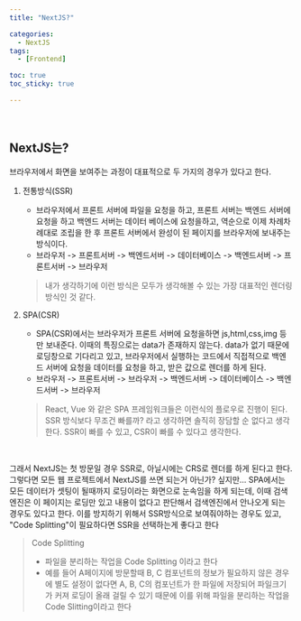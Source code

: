 ```yaml
---
title: "NextJS?"

categories:
  - NextJS
tags:
  - [Frontend]

toc: true
toc_sticky: true

---
```


​    

## NextJS는?

브라우저에서 화면을 보여주는 과정이 대표적으로 두 가지의 경우가 있다고 한다.

1. 전통방식(SSR)

   - 브라우저에서 프론트 서버에 파일을 요청을 하고, 프론트 서버는 백엔드 서버에 요청을 하고 백엔드 서버는 데이터 베이스에 요청을하고, 역순으로 이제 차례차례대로 조립을 한 후 프론트 서버에서 완성이 된 페이지를 브라우저에 보내주는 방식이다.
   - 브라우저 -> 프론트서버 -> 백엔드서버 -> 데이터베이스 -> 백엔드서버 -> 프론트서버 -> 브라우저

   > 내가 생각하기에 이런 방식은 모두가 생각해볼 수 있는 가장 대표적인 렌더링 방식인 것 같다.

2. SPA(CSR)

   - SPA(CSR)에서는 브라우저가 프론트 서버에 요청을하면 js,html,css,img 등만 보내준다. 이때의 특징으로는 data가 존재하지 않는다. data가 없기 때문에 로딩창으로 기다리고 있고, 브라우저에서 실행하는 코드에서 직접적으로 백엔드 서버에 요청을 데이터를 요청을 하고, 받은 값으로 렌더를 하게 된다.
   - 브라우저 -> 프론트서버 -> 브라우저 -> 백엔드서버 -> 데이터베이스 -> 백엔드서버 -> 브라우저

   > React, Vue 와 같은 SPA 프레임워크들은 이런식의 플로우로 진행이 된다. SSR 방식보다 무조건 빠를까? 라고 생각하면 솔직히 장담할 순 없다고 생각한다. SSR이 빠를 수 있고, CSR이 빠를 수 있다고 생각한다.

​    

그래서 NextJS는 첫 방문일 경우 SSR로, 아닐시에는 CRS로 렌더를 하게 된다고 한다. 그렇다면 모든 웹 프로젝트에서 NextJS를 쓰면 되는거 아닌가? 싶지만... SPA에서는 모든 데이터가 셋팅이 될때까지 로딩이라는 화면으로 눈속임을 하게 되는데, 이때 검색엔진은 이 페이지는 로딩만 있고 내용이 없다고 판단해서 검색엔진에서 안나오게 되는 경우도 있다고 한다. 이를 방지하기 위해서 SSR방식으로 보여줘야하는 경우도 있고, "Code Splitting"이 필요하다면 SSR을 선택하는게 좋다고 한다

> Code Splitting
>
> - 파일을 분리하는 작업을 Code Splitting 이라고 한다
> - 예를 들어 A페이지에 방문할때 B, C 컴포넌트의 정보가 필요하지 않은 경우에 별도 설정이 없다면 A, B, C의 컴포넌트가 한 파일에 저장되어 파일크기가 커져 로딩이 올래 걸릴 수 있기 때문에 이를 위해 파일을 분리하는 작업을 Code Slitting이라고 한다

